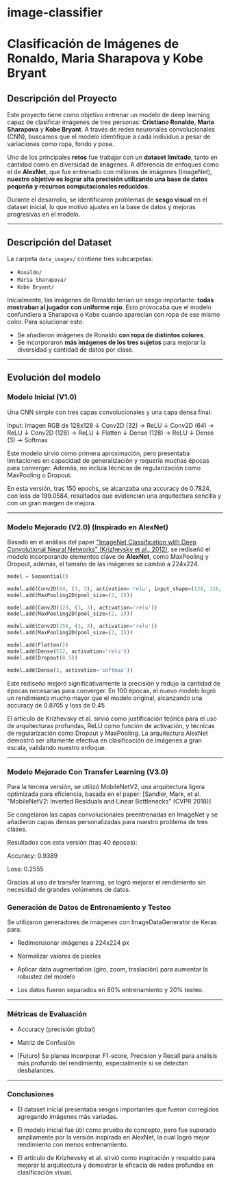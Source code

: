 # image-classifier
# Clasificación de Imágenes de Ronaldo, Maria Sharapova y Kobe Bryant

## Descripción del Proyecto

Este proyecto tiene como objetivo entrenar un modelo de deep learning capaz de clasificar imágenes de tres personas: **Cristiano Ronaldo**, **Maria Sharapova** y **Kobe Bryant**. A través de redes neuronales convolucionales (CNN), buscamos que el modelo identifique a cada individuo a pesar de variaciones como ropa, fondo y pose.

Uno de los principales **retos** fue trabajar con un **dataset limitado**, tanto en cantidad como en diversidad de imágenes. A diferencia de enfoques como el de **AlexNet**, que fue entrenado con millones de imágenes (ImageNet), **nuestro objetivo es lograr alta precisión utilizando una base de datos pequeña y recursos computacionales reducidos**.

Durante el desarrollo, se identificaron problemas de **sesgo visual** en el dataset inicial, lo que motivó ajustes en la base de datos y mejoras progresivas en el modelo.

---

## Descripción del Dataset

La carpeta `data_images/` contiene tres subcarpetas:

- `Ronaldo/`
- `Maria Sharapova/`
- `Kobe Bryant/`

Inicialmente, las imágenes de Ronaldo tenían un sesgo importante: **todas mostraban al jugador con uniforme rojo**. Esto provocaba que el modelo confundiera a Sharapova o Kobe cuando aparecían con ropa de ese mismo color. Para solucionar esto:

- Se añadieron imágenes de Ronaldo **con ropa de distintos colores**.
- Se incorporaron **más imágenes de los tres sujetos** para mejorar la diversidad y cantidad de datos por clase.

---

## Evolución del modelo


### Modelo Inicial (V1.0)

Una CNN simple con tres capas convolucionales y una capa densa final:


Input: Imagen RGB de 128x128
↓ Conv2D (32) → ReLU
↓ Conv2D (64) → ReLU
↓ Conv2D (128) → ReLU
↓ Flatten
↓ Dense (128) → ReLU
↓ Dense (3) → Softmax



Este modelo sirvió como primera aproximación, pero presentaba limitaciones en capacidad de generalización y requería muchas épocas para converger. Además, no incluía técnicas de regularización como MaxPooling o Dropout.

En esta versión, tras 150 epochs, se alcanzaba una accuracy de 0.7824, con loss de 199.0584, resultados que evidencian una arquitectura sencilla y con un gran margen de mejora.

---

### Modelo Mejorado (V2.0) (Inspirado en AlexNet)

Basado en el análisis del paper ["ImageNet Classification with Deep Convolutional Neural Networks" (Krizhevsky et al., 2012)](https://papers.nips.cc/paper_files/paper/2012/file/c399862d3b9d6b76c8436e924a68c45b-Paper.pdf), se rediseñó el modelo incorporando elementos clave de **AlexNet**, como MaxPooling y Dropout, además, el tamaño de las imágenes se cambió a 224x224.

```python
model = Sequential()

model.add(Conv2D(64, (3, 3), activation='relu', input_shape=(128, 128, 3)))
model.add(MaxPooling2D(pool_size=(2, 2)))

model.add(Conv2D(128, (3, 3), activation='relu'))
model.add(MaxPooling2D(pool_size=(2, 2)))

model.add(Conv2D(256, (3, 3), activation='relu'))
model.add(MaxPooling2D(pool_size=(2, 2)))

model.add(Flatten())
model.add(Dense(512, activation='relu'))
model.add(Dropout(0.5))

model.add(Dense(3, activation='softmax'))
```
Este rediseño mejoró significativamente la precisión y redujo la cantidad de épocas necesarias para converger. En 100 épocas, el nuevo modelo logró un rendimiento mucho mayor que el modelo original, alcanzando una accuracy de 0.8705 y loss de 0.45

El artículo de Krizhevsky et al. sirvió como justificación teórica para el uso de arquitecturas profundas, ReLU como función de activación, y técnicas de regularización como Dropout y MaxPooling. La arquitectura AlexNet demostró ser altamente efectiva en clasificación de imágenes a gran escala, validando nuestro enfoque.

---

### Modelo Mejorado Con Transfer Learning (V3.0)

Para la tercera versión, se utilizó MobileNetV2, una arquitectura ligera optimizada para eficiencia, basada en el paper:
[Sandler, Mark, et al. "MobileNetV2: Inverted Residuals and Linear Bottlenecks" (CVPR 2018)]

Se congelaron las capas convolucionales preentrenadas en ImageNet y se añadieron capas densas personalizadas para nuestro problema de tres clases.

Resultados con esta versión (tras 40 épocas):

Accuracy: 0.9389

Loss: 0.2555

Gracias al uso de transfer learning, se logró mejorar el rendimiento sin necesidad de grandes volúmenes de datos.

### Generación de Datos de Entrenamiento y Testeo
Se utilizaron generadores de imágenes con ImageDataGenerator de Keras para:

- Redimensionar imágenes a 224x224 px

- Normalizar valores de píxeles

- Aplicar data augmentation (giro, zoom, traslación) para aumentar la robustez del modelo

- Los datos fueron separados en 80% entrenamiento y 20% testeo.

---

### Métricas de Evaluación
- Accuracy (precisión global)

- Matriz de Confusión

- [Futuro] Se planea incorporar F1-score, Precision y Recall para análisis más profundo del rendimiento, especialmente si se detectan desbalances.

---

### Conclusiones
- El dataset inicial presentaba sesgos importantes que fueron corregidos agregando imágenes más variadas.

- El modelo inicial fue útil como prueba de concepto, pero fue superado ampliamente por la versión inspirada en AlexNet, la cual logró mejor rendimiento con menos entrenamiento.

- El artículo de Krizhevsky et al. sirvió como inspiración y respaldo para mejorar la arquitectura y demostrar la eficacia de redes profundas en clasificación visual.



